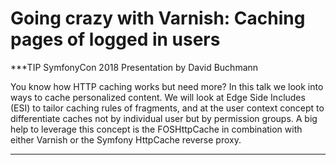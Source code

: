 # Going crazy with Varnish: Caching pages of logged in users

***TIP
SymfonyCon 2018 Presentation by David Buchmann

You know how HTTP caching works but need more? In this talk we look into ways to cache personalized content. We will look at Edge Side Includes (ESI) to tailor caching rules of fragments, and at the user context concept to differentiate caches not by individual user but by permission groups. A big help to leverage this concept is the FOSHttpCache in combination with either Varnish or the Symfony HttpCache reverse proxy.
***